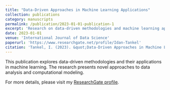 ```yaml
---
title: "Data-Driven Approaches in Machine Learning Applications"
collection: publications
category: manuscripts
permalink: /publication/2023-01-01-publication-1
excerpt: 'Research on data-driven methodologies and machine learning applications.'
date: 2023-01-01
venue: 'International Journal of Data Science'
paperurl: 'https://www.researchgate.net/profile/Idan-Tankel'
citation: 'Tankel, I. (2023). &quot;Data-Driven Approaches in Machine Learning Applications.&quot; <i>International Journal of Data Science</i>.'
---
```


This publication explores data-driven methodologies and their applications in machine learning. The research presents novel approaches to data analysis and computational modeling.

For more details, please visit my [ResearchGate profile](https://www.researchgate.net/profile/Idan-Tankel).
